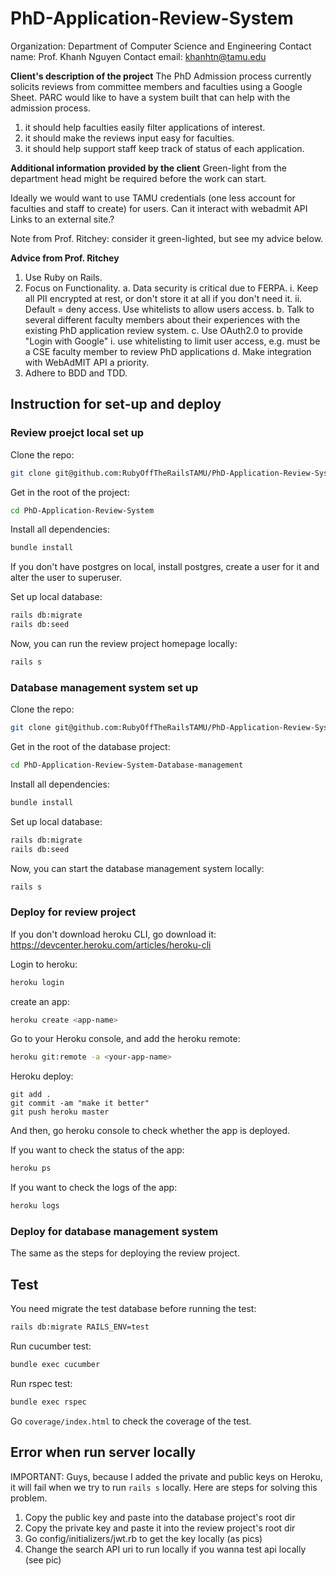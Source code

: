 # PhD-Application-Review-System

Organization:	Department of Computer Science and Engineering
Contact name:	Prof. Khanh Nguyen
Contact email:	khanhtn@tamu.edu

**Client's description of the project**
The PhD Admission process currently solicits reviews from committee members and faculties using a Google Sheet. PARC would like to have a system built that can help with the admission process.

1. it should help faculties easily filter applications of interest.
2. it should make the reviews input easy for faculties.
3. it should help support staff keep track of status of each application.

   
**Additional information provided by the client**
Green-light from the department head might be required before the work can start.

Ideally we would want to use TAMU credentials (one less account for faculties and staff to create) for users. Can it interact with webadmit API Links to an external site.? 

Note from Prof. Ritchey: consider it green-lighted, but see my advice below.

**Advice from Prof. Ritchey**
1. Use Ruby on Rails.
2. Focus on Functionality.
  a. Data security is critical due to FERPA.
    i. Keep all PII encrypted at rest, or don't store it at all if you don't need it.
    ii. Default = deny access.  Use whitelists to allow users access.
  b. Talk to several different faculty members about their experiences with the existing PhD application review system.
  c. Use OAuth2.0 to provide "Login with Google"
    i. use whitelisting to limit user access, e.g. must be a CSE faculty member to review PhD applications
  d. Make integration with WebAdMIT API a priority.
3. Adhere to BDD and TDD.

## Instruction for set-up and deploy

### Review proejct local set up

Clone the repo:

```sh
git clone git@github.com:RubyOffTheRailsTAMU/PhD-Application-Review-System.git
```

Get in the root of the project:

```sh
cd PhD-Application-Review-System
```

Install all dependencies:

```sh
bundle install
```

If you don't have postgres on local, install postgres, create a user for it and alter the user to superuser.

Set up local database:

```sh
rails db:migrate
rails db:seed
```

Now, you can run the review project homepage locally:

```sh
rails s
```

### Database management system set up

Clone the repo:

```sh
git clone git@github.com:RubyOffTheRailsTAMU/PhD-Application-Review-System-Database-management.git
```

Get in the root of the database project:

```sh
cd PhD-Application-Review-System-Database-management
```

Install all dependencies:

```sh
bundle install
```

Set up local database:

```sh
rails db:migrate
rails db:seed
```

Now, you can start the database management system locally:

```sh
rails s
```

### Deploy for review project

If you don't download heroku CLI, go download it: <https://devcenter.heroku.com/articles/heroku-cli>

Login to heroku:

```sh
heroku login
```

create an app:

```sh
heroku create <app-name>
```

Go to your Heroku console, and add the heroku remote:

```sh
heroku git:remote -a <your-app-name>
```

Heroku deploy:

```git
git add .
git commit -am "make it better"
git push heroku master
```

And then, go heroku console to check whether the app is deployed.

If you want to check the status of the app:

```sh
heroku ps
```

If you want to check the logs of the app:

```sh
heroku logs
```

### Deploy for database management system

The same as the steps for deploying the review project.

## Test

You need migrate the test database before running the test:

```sh
rails db:migrate RAILS_ENV=test
```

Run cucumber test:

```sh
bundle exec cucumber
```

Run rspec test:

```sh
bundle exec rspec
```

Go `coverage/index.html` to check the coverage of the test.

## Error when run server locally

IMPORTANT: Guys, because I added the private and public keys on Heroku, it will fail when we try to run `rails s` locally. Here are steps for solving this problem.

1. Copy the public key and paste into the database project's root dir
2. Copy the private key and paste it into the review project's root dir
3. Go config/initializers/jwt.rb to get the key locally (as pics)
4. Change the search API uri to run locally if you wanna test api locally (see pic)
